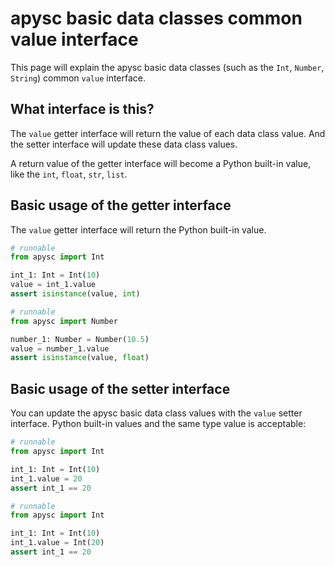 # apysc basic data classes common value interface

This page will explain the apysc basic data classes (such as the `Int`, `Number`, `String`) common `value` interface.

## What interface is this?

The `value` getter interface will return the value of each data class value. And the setter interface will update these data class values.

A return value of the getter interface will become a Python built-in value, like the `int`, `float`, `str`, `list`.

## Basic usage of the getter interface

The `value` getter interface will return the Python built-in value.

```py
# runnable
from apysc import Int

int_1: Int = Int(10)
value = int_1.value
assert isinstance(value, int)
```

```py
# runnable
from apysc import Number

number_1: Number = Number(10.5)
value = number_1.value
assert isinstance(value, float)
```

## Basic usage of the setter interface

You can update the apysc basic data class values with the `value` setter interface. Python built-in values and the same type value is acceptable:

```py
# runnable
from apysc import Int

int_1: Int = Int(10)
int_1.value = 20
assert int_1 == 20
```

```py
# runnable
from apysc import Int

int_1: Int = Int(10)
int_1.value = Int(20)
assert int_1 == 20
```
